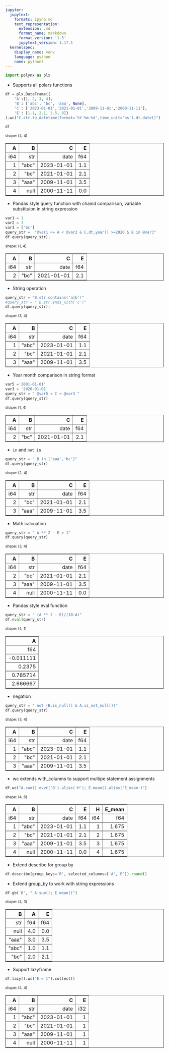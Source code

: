 ```yaml
---
jupyter:
  jupytext:
    formats: ipynb,md
    text_representation:
      extension: .md
      format_name: markdown
      format_version: '1.3'
      jupytext_version: 1.17.1
  kernelspec:
    display_name: venv
    language: python
    name: python3
---
```


```python
import polynx as plx
```

- Supports all polars functions


```python
df = plx.DataFrame({
    'A':[1, 2, 3, 4], 
    'B': ['abc', 'bc', 'aaa', None], 
    'C': ['2023-01-01','2021-01-01','2009-11-01','2000-11-11'],
    'E': [1.1, 2.1, 3.5, 0]}
).wc("C.str.to_datetime(format='%Y-%m-%d',time_unit='ns').dt.date()")

df
```




<div><style>
.dataframe > thead > tr,
.dataframe > tbody > tr {
  text-align: right;
  white-space: pre-wrap;
}
</style>
<small>shape: (4, 4)</small><table border="1" class="dataframe"><thead><tr><th>A</th><th>B</th><th>C</th><th>E</th></tr><tr><td>i64</td><td>str</td><td>date</td><td>f64</td></tr></thead><tbody><tr><td>1</td><td>&quot;abc&quot;</td><td>2023-01-01</td><td>1.1</td></tr><tr><td>2</td><td>&quot;bc&quot;</td><td>2021-01-01</td><td>2.1</td></tr><tr><td>3</td><td>&quot;aaa&quot;</td><td>2009-11-01</td><td>3.5</td></tr><tr><td>4</td><td>null</td><td>2000-11-11</td><td>0.0</td></tr></tbody></table></div>



- Pandas style query function with chaind comparison, variable substituion in string expression


```python
var1 = 1
var2 = 3
var3 = ['bc']
query_str =  "@var1 <= A < @var2 & C.dt.year() >=2020 & B in @var3"
df.query(query_str);
```




<div><style>
.dataframe > thead > tr,
.dataframe > tbody > tr {
  text-align: right;
  white-space: pre-wrap;
}
</style>
<small>shape: (1, 4)</small><table border="1" class="dataframe"><thead><tr><th>A</th><th>B</th><th>C</th><th>E</th></tr><tr><td>i64</td><td>str</td><td>date</td><td>f64</td></tr></thead><tbody><tr><td>2</td><td>&quot;bc&quot;</td><td>2021-01-01</td><td>2.1</td></tr></tbody></table></div>



- String operation


```python
query_str = "B.str.contains('a|b')"
#query_str = " B.str.ends_with('c')"
df.query(query_str);
```




<div><style>
.dataframe > thead > tr,
.dataframe > tbody > tr {
  text-align: right;
  white-space: pre-wrap;
}
</style>
<small>shape: (3, 4)</small><table border="1" class="dataframe"><thead><tr><th>A</th><th>B</th><th>C</th><th>E</th></tr><tr><td>i64</td><td>str</td><td>date</td><td>f64</td></tr></thead><tbody><tr><td>1</td><td>&quot;abc&quot;</td><td>2023-01-01</td><td>1.1</td></tr><tr><td>2</td><td>&quot;bc&quot;</td><td>2021-01-01</td><td>2.1</td></tr><tr><td>3</td><td>&quot;aaa&quot;</td><td>2009-11-01</td><td>3.5</td></tr></tbody></table></div>



- Year month comparison in string format


```python
var5 ='2001-01-01'
var3 = '2020-01-01'
query_str = " @var5 < C < @var3 "
df.query(query_str)
```




<div><style>
.dataframe > thead > tr,
.dataframe > tbody > tr {
  text-align: right;
  white-space: pre-wrap;
}
</style>
<small>shape: (1, 4)</small><table border="1" class="dataframe"><thead><tr><th>A</th><th>B</th><th>C</th><th>E</th></tr><tr><td>i64</td><td>str</td><td>date</td><td>f64</td></tr></thead><tbody><tr><td>2</td><td>&quot;bc&quot;</td><td>2021-01-01</td><td>2.1</td></tr></tbody></table></div>



- `in` and `not in` 


```python
query_str = " B in ['aaa','bc']"
df.query(query_str)
```




<div><style>
.dataframe > thead > tr,
.dataframe > tbody > tr {
  text-align: right;
  white-space: pre-wrap;
}
</style>
<small>shape: (2, 4)</small><table border="1" class="dataframe"><thead><tr><th>A</th><th>B</th><th>C</th><th>E</th></tr><tr><td>i64</td><td>str</td><td>date</td><td>f64</td></tr></thead><tbody><tr><td>2</td><td>&quot;bc&quot;</td><td>2021-01-01</td><td>2.1</td></tr><tr><td>3</td><td>&quot;aaa&quot;</td><td>2009-11-01</td><td>3.5</td></tr></tbody></table></div>



- Math calcuation


```python
query_str = " A ** 2 - E > 1"
df.query(query_str)
```




<div><style>
.dataframe > thead > tr,
.dataframe > tbody > tr {
  text-align: right;
  white-space: pre-wrap;
}
</style>
<small>shape: (3, 4)</small><table border="1" class="dataframe"><thead><tr><th>A</th><th>B</th><th>C</th><th>E</th></tr><tr><td>i64</td><td>str</td><td>date</td><td>f64</td></tr></thead><tbody><tr><td>2</td><td>&quot;bc&quot;</td><td>2021-01-01</td><td>2.1</td></tr><tr><td>3</td><td>&quot;aaa&quot;</td><td>2009-11-01</td><td>3.5</td></tr><tr><td>4</td><td>null</td><td>2000-11-11</td><td>0.0</td></tr></tbody></table></div>



- Pandas style eval function


```python
query_str = " (A ** 2 - E)/(10-A)"
df.eval(query_str)
```




<div><style>
.dataframe > thead > tr,
.dataframe > tbody > tr {
  text-align: right;
  white-space: pre-wrap;
}
</style>
<small>shape: (4, 1)</small><table border="1" class="dataframe"><thead><tr><th>A</th></tr><tr><td>f64</td></tr></thead><tbody><tr><td>-0.011111</td></tr><tr><td>0.2375</td></tr><tr><td>0.785714</td></tr><tr><td>2.666667</td></tr></tbody></table></div>



- negation


```python
query_str = " not (B.is_null() & A.is_not_null())"
df.query(query_str)
```




<div><style>
.dataframe > thead > tr,
.dataframe > tbody > tr {
  text-align: right;
  white-space: pre-wrap;
}
</style>
<small>shape: (3, 4)</small><table border="1" class="dataframe"><thead><tr><th>A</th><th>B</th><th>C</th><th>E</th></tr><tr><td>i64</td><td>str</td><td>date</td><td>f64</td></tr></thead><tbody><tr><td>1</td><td>&quot;abc&quot;</td><td>2023-01-01</td><td>1.1</td></tr><tr><td>2</td><td>&quot;bc&quot;</td><td>2021-01-01</td><td>2.1</td></tr><tr><td>3</td><td>&quot;aaa&quot;</td><td>2009-11-01</td><td>3.5</td></tr></tbody></table></div>



- wc extends with_columns to support multipe statement assignments


```python
df.wc("A.sum().over('B').alias('H'); E.mean().alias('E_mean')")
```




<div><style>
.dataframe > thead > tr,
.dataframe > tbody > tr {
  text-align: right;
  white-space: pre-wrap;
}
</style>
<small>shape: (4, 6)</small><table border="1" class="dataframe"><thead><tr><th>A</th><th>B</th><th>C</th><th>E</th><th>H</th><th>E_mean</th></tr><tr><td>i64</td><td>str</td><td>date</td><td>f64</td><td>i64</td><td>f64</td></tr></thead><tbody><tr><td>1</td><td>&quot;abc&quot;</td><td>2023-01-01</td><td>1.1</td><td>1</td><td>1.675</td></tr><tr><td>2</td><td>&quot;bc&quot;</td><td>2021-01-01</td><td>2.1</td><td>2</td><td>1.675</td></tr><tr><td>3</td><td>&quot;aaa&quot;</td><td>2009-11-01</td><td>3.5</td><td>3</td><td>1.675</td></tr><tr><td>4</td><td>null</td><td>2000-11-11</td><td>0.0</td><td>4</td><td>1.675</td></tr></tbody></table></div>



- Extend describe for group by 


```python
df.describe(group_keys='B', selected_columns=['A','E']).round()
```

- Extend group_by to work with string expressions


```python
df.gb('B', " A.sum(); E.mean()")
```




<div><style>
.dataframe > thead > tr,
.dataframe > tbody > tr {
  text-align: right;
  white-space: pre-wrap;
}
</style>
<small>shape: (4, 3)</small><table border="1" class="dataframe"><thead><tr><th>B</th><th>A</th><th>E</th></tr><tr><td>str</td><td>f64</td><td>f64</td></tr></thead><tbody><tr><td>null</td><td>4.0</td><td>0.0</td></tr><tr><td>&quot;aaa&quot;</td><td>3.0</td><td>3.5</td></tr><tr><td>&quot;abc&quot;</td><td>1.0</td><td>1.1</td></tr><tr><td>&quot;bc&quot;</td><td>2.0</td><td>2.1</td></tr></tbody></table></div>



- Support lazyframe


```python
df.lazy().wc("E = 1").collect()
```




<div><style>
.dataframe > thead > tr,
.dataframe > tbody > tr {
  text-align: right;
  white-space: pre-wrap;
}
</style>
<small>shape: (4, 4)</small><table border="1" class="dataframe"><thead><tr><th>A</th><th>B</th><th>C</th><th>E</th></tr><tr><td>i64</td><td>str</td><td>date</td><td>i32</td></tr></thead><tbody><tr><td>1</td><td>&quot;abc&quot;</td><td>2023-01-01</td><td>1</td></tr><tr><td>2</td><td>&quot;bc&quot;</td><td>2021-01-01</td><td>1</td></tr><tr><td>3</td><td>&quot;aaa&quot;</td><td>2009-11-01</td><td>1</td></tr><tr><td>4</td><td>null</td><td>2000-11-11</td><td>1</td></tr></tbody></table></div>



